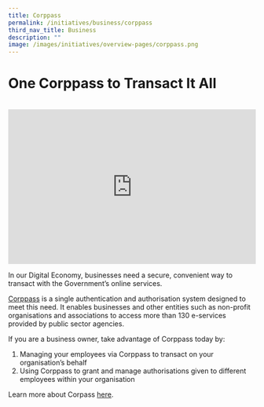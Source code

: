```yaml
---
title: Corppass
permalink: /initiatives/business/corppass
third_nav_title: Business
description: ""
image: /images/initiatives/overview-pages/corppass.png
---
```



# One Corppass to Transact It All 
<br>

<iframe width="100%" height="315" src="https://www.youtube.com/embed/0xcHKX_So2o" title="YouTube video player" frameborder="0" allow="accelerometer; autoplay; clipboard-write; encrypted-media; gyroscope; picture-in-picture" allowfullscreen></iframe>

In our Digital Economy, businesses need a secure, convenient way to transact with the Government’s online services.

[Corppass](https://www.corppass.gov.sg/cpauth/login/homepage?TAM_OP=login) is a single authentication and authorisation system designed to meet this need. It enables businesses and other entities such as non-profit organisations and associations to access more than 130 e-services provided by public sector agencies.

If you are a business owner, take advantage of Corppass today by:

1. Managing your employees via Corppass to transact on your organisation’s behalf  
2. Using Corppass to grant and manage authorisations given to different employees within your organisation

Learn more about Corpass [here](https://www.corppass.gov.sg/cpauth/login/homepage?TAM_OP=login).